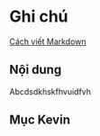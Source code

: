 # Ghi chú
[Cách viết Markdown](https://www.markdownguide.org)
## Nội dung
Abcdsdkhskfhvuidfvh
## Mục Kevin
